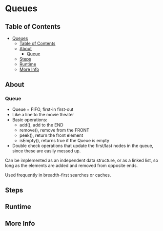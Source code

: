 # Queues

## Table of Contents

- [Queues](#queues)
  - [Table of Contents](#table-of-contents)
  - [About](#about)
    - [Queue](#queue)
  - [Steps](#steps)
  - [Runtime](#runtime)
  - [More Info](#more-info)

## About

### Queue

- Queue = FIFO, first-in first-out
- Like a line to the movie theater
- Basic operations:
  - add(), add to the END
  - remove(), remove from the FRONT
  - peek(), return the front element
  - isEmpty(), returns true if the Queue is empty
- Double check operations that update the first/last nodes in the queue, since
  these are easily messed up.

Can be implemented as an independent data structure, or as a linked list, so
long as the elements are added and removed from opposite ends.

Used frequently in breadth-first searches or caches.

## Steps

## Runtime

## More Info
